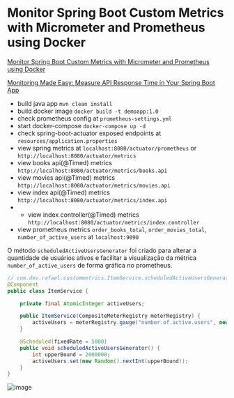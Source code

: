 # Monitor Spring Boot Custom Metrics with Micrometer and Prometheus using Docker

[Monitor Spring Boot Custom Metrics with Micrometer and Prometheus using Docker](https://mehmetozkaya.medium.com/monitor-spring-boot-custom-metrics-with-micrometer-and-prometheus-using-docker-62798123c714)

[Monitoring Made Easy: Measure API Response Time in Your Spring Boot App](https://bootcamptoprod.com/measure-api-response-time-spring-boot)

- build java app `mvn clean install`
- build docker image `docker build -t demoapp:1.0`
- check prometheus config at `prometheus-settings.yml`
- start docker-compose `docker-compose up -d`
- check spring-boot-actuator exposed endpoints at `resources/application.properties`
- view spring metrics at `localhost:8080/actuator/prometheus` or `http://localhost:8080/actuator/metrics`
- view books api(@Timed) metrics `http://localhost:8080/actuator/metrics/books.api`
- view movies api(@Timed) metrics `http://localhost:8080/actuator/metrics/movies.api`
- view index api(@Timed) metrics `http://localhost:8080/actuator/metrics/index.api`
- - view index controller(@Timed) metrics `http://localhost:8080/actuator/metrics/index.controller`
- view prometheus metrics `order_books_total`, `order_movies_total`, `number_of_active_users` at `localhost:9090`

O método `scheduledActiveUsersGenerator` foi criado para alterar a quantidade de usuários ativos e facilitar a visualização da métrica `number_of_active_users` de forma gráfica no prometheus.
```java
// com.dev.rafael.custommetrics.ItemService.scheduledActiveUsersGenerator
@Component
public class ItemService {

    private final AtomicInteger activeUsers;

    public ItemService(CompositeMeterRegistry meterRegistry) {
        activeUsers = meterRegistry.gauge("number.of.active.users", new AtomicInteger(0));
    }

    @Scheduled(fixedRate = 5000)
    public void scheduledActiveUsersGenerator() {
        int upperBound = 2000000;
        activeUsers.set(new Random().nextInt(upperBound));
    }
}
```
![image](https://github.com/RafaelClaumann/random-study/assets/25152862/4a6ce754-165b-41f8-9447-2ea6d09ccb9e)
